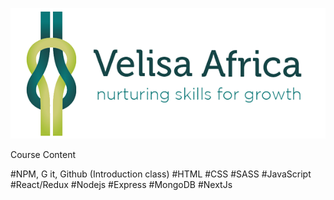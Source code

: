 ![FullStack-Web-Developmenet](./assets/Velisa-Landscape-Logo.png)

Course Content

#NPM, G
it, Github (Introduction class)
#HTML
#CSS
#SASS
#JavaScript
#React/Redux
#Nodejs
#Express
#MongoDB
#NextJs
